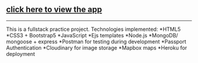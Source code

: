 ## [click here to view the app](https://quiet-brushlands-61232.herokuapp.com/)
___
This is a fullstack practice project. Technologies implemented:
*HTML5
*CSS3 + Bootstrap5
*JavaScript
*Ejs templates
*Node.js 
*MongoDB/ mongoose + express
*Postman for testing during development
*Passport Authentication
*Cloudinary for image storage
*Mapbox maps
*Heroku for deployment 

